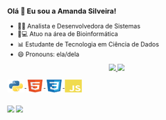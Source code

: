 ### Olá 👋 Eu sou a Amanda Silveira!

- 👩‍💻 Analista e Desenvolvedora de Sistemas
- 🧬💻 Atuo na área de Bioinformática 
- 📊 Estudante de Tecnologia em Ciência de Dados
- 😄 Pronouns: ela/dela

<div align="center">
  <a href="https://github.com/amandagsilveira">
  <img height="180em" src="https://github-readme-stats.vercel.app/api?username=amandagsilveira&show_icons=true&theme=dracula&include_all_commits=true&count_private=true"/>
  <img height="180em" src="https://github-readme-stats.vercel.app/api/top-langs/?username=amandagsilveira&layout=compact&langs_count=7&theme=dracula"/>
</div>
  
<div style="display: inline_block"><br>
   <img align="center" alt="Python-image" height="30" width="40" src="https://raw.githubusercontent.com/devicons/devicon/master/icons/python/python-original.svg">
   <img align="center" alt="HTML-image" height="30" width="40" src="https://raw.githubusercontent.com/devicons/devicon/master/icons/html5/html5-original.svg">
  <img align="center" alt="CSS-image" height="30" width="40" src="https://raw.githubusercontent.com/devicons/devicon/master/icons/css3/css3-original.svg">
  <img align="center" alt="Javascript-image" height="30" width="40" src="https://raw.githubusercontent.com/devicons/devicon/master/icons/javascript/javascript-plain.svg">
</div>
  
  ##
  
<div> 
  <a href = "mailto:amandagsilveira@gmail.com"><img src="https://img.shields.io/badge/Gmail-D14836?style=for-the-badge&logo=gmail&logoColor=white" target="_blank"></a>
  <a href="https://www.linkedin.com/in/amanda-silveira-5a8693195/" target="_blank"><img src="https://img.shields.io/badge/-LinkedIn-%230077B5?style=for-the-badge&logo=linkedin&logoColor=white" target="_blank"></a> 
</div>
  

